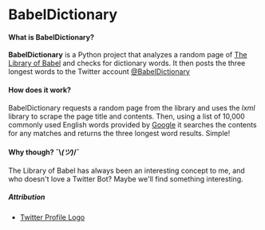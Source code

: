 # BabelDictionary

#### What is BabelDictionary?
**BabelDictionary** is a Python project that analyzes a random page of [The Library of Babel](https://libraryofbabel.info/) and checks for dictionary words. It then posts the three longest words to the Twitter account [@BabelDictionary](https://twitter.com/BabelDictionary)

#### How does it work?
BabelDictionary requests a random page from the library and uses the *lxml* library to scrape the page title and contents. Then, using a list of 10,000 commonly used English words provided by [Google](https://github.com/first20hours/google-10000-english) it searches the contents for any matches and returns the three longest word results. Simple!

#### Why though?  ¯\\_(ツ)_/¯
The Library of Babel has always been an interesting concept to me, and who doesn't love a Twitter Bot? Maybe we'll find something interesting.

##### Attribution
* [Twitter Profile Logo](https://www.vecteezy.com/vector-art/168469-free-books-libro-icons-vector) 